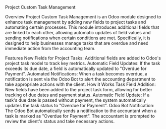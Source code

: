 Project Custom Task Management

Overview
Project Custom Task Management is an Odoo module designed to enhance task management by adding new fields to project tasks and automating certain processes. This module introduces additional fields that are linked to each other, allowing automatic updates of field values and sending notifications when certain conditions are met. Specifically, it is designed to help businesses manage tasks that are overdue and need immediate action from the accounting team.

Features
New Fields for Project Tasks:
Additional fields are added to Odoo's project task model to track key metrics.
Automatic Field Updates:
If the task exceeds its due date, a field is automatically updated to "Overdue for Payment".
Automated Notifications:
When a task becomes overdue, a notification is sent via the Odoo Bot to alert the accounting department to take appropriate actions with the client.
How it Works
Task Field Addition:
New fields have been added to the project task form, allowing for better tracking of due dates and payment status.
Automatic Field Update:
If a task's due date is passed without payment, the system automatically updates the task status to "Overdue for Payment".
Odoo Bot Notification:
The Odoo Bot automatically sends a notification to the accountant when a task is marked as "Overdue for Payment".
The accountant is prompted to review the client's status and take necessary actions.

